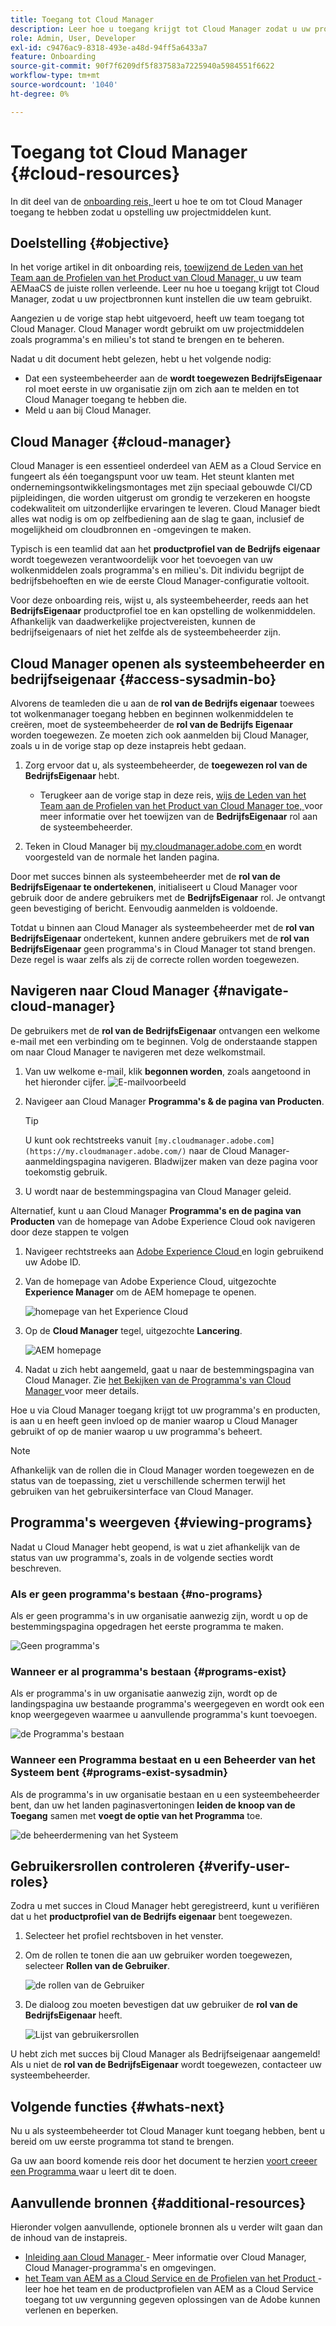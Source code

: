 ```yaml
---
title: Toegang tot Cloud Manager
description: Leer hoe u toegang krijgt tot Cloud Manager zodat u uw projectbronnen kunt instellen.
role: Admin, User, Developer
exl-id: c9476ac9-8318-493e-a48d-94ff5a6433a7
feature: Onboarding
source-git-commit: 90f7f6209df5f837583a7225940a5984551f6622
workflow-type: tm+mt
source-wordcount: '1040'
ht-degree: 0%

---
```


# Toegang tot Cloud Manager {#cloud-resources}

In dit deel van de [ onboarding reis, ](overview.md) leert u hoe te om tot Cloud Manager toegang te hebben zodat u opstelling uw projectmiddelen kunt.

## Doelstelling {#objective}

In het vorige artikel in dit onboarding reis, [ toewijzend de Leden van het Team aan de Profielen van het Product van Cloud Manager, ](assign-profiles-cloud-manager.md) u uw team AEMaaCS de juiste rollen verleende. Leer nu hoe u toegang krijgt tot Cloud Manager, zodat u uw projectbronnen kunt instellen die uw team gebruikt.

Aangezien u de vorige stap hebt uitgevoerd, heeft uw team toegang tot Cloud Manager. Cloud Manager wordt gebruikt om uw projectmiddelen zoals programma&#39;s en milieu&#39;s tot stand te brengen en te beheren.

Nadat u dit document hebt gelezen, hebt u het volgende nodig:

* Dat een systeembeheerder aan de **wordt toegewezen BedrijfsEigenaar** rol moet eerste in uw organisatie zijn om zich aan te melden en tot Cloud Manager toegang te hebben die.
* Meld u aan bij Cloud Manager.

## Cloud Manager {#cloud-manager}

Cloud Manager is een essentieel onderdeel van AEM as a Cloud Service en fungeert als één toegangspunt voor uw team. Het steunt klanten met ondernemingsontwikkelingsmontages met zijn speciaal gebouwde CI/CD pijpleidingen, die worden uitgerust om grondig te verzekeren en hoogste codekwaliteit om uitzonderlijke ervaringen te leveren. Cloud Manager biedt alles wat nodig is om op zelfbediening aan de slag te gaan, inclusief de mogelijkheid om cloudbronnen en -omgevingen te maken.

Typisch is een teamlid dat aan het **productprofiel van de Bedrijfs eigenaar** wordt toegewezen verantwoordelijk voor het toevoegen van uw wolkenmiddelen zoals programma&#39;s en milieu&#39;s. Dit individu begrijpt de bedrijfsbehoeften en wie de eerste Cloud Manager-configuratie voltooit.

Voor deze onboarding reis, wijst u, als systeembeheerder, reeds aan het **BedrijfsEigenaar** productprofiel toe en kan opstelling de wolkenmiddelen. Afhankelijk van daadwerkelijke projectvereisten, kunnen de bedrijfseigenaars of niet het zelfde als de systeembeheerder zijn.

## Cloud Manager openen als systeembeheerder en bedrijfseigenaar {#access-sysadmin-bo}

Alvorens de teamleden die u aan de **rol van de Bedrijfs eigenaar** toewees tot wolkenmanager toegang hebben en beginnen wolkenmiddelen te creëren, moet de systeembeheerder de **rol van de Bedrijfs Eigenaar** worden toegewezen. Ze moeten zich ook aanmelden bij Cloud Manager, zoals u in de vorige stap op deze instapreis hebt gedaan.

1. Zorg ervoor dat u, als systeembeheerder, de **toegewezen rol van de BedrijfsEigenaar** hebt.

   * Terugkeer aan de vorige stap in deze reis, [ wijs de Leden van het Team aan de Profielen van het Product van Cloud Manager toe, ](assign-profiles-cloud-manager.md) voor meer informatie over het toewijzen van de **BedrijfsEigenaar** rol aan de systeembeheerder.

1. Teken in Cloud Manager bij [ my.cloudmanager.adobe.com ](https://my.cloudmanager.adobe.com/) en wordt voorgesteld van de normale het landen pagina.

Door met succes binnen als systeembeheerder met de **rol van de BedrijfsEigenaar te ondertekenen**, initialiseert u Cloud Manager voor gebruik door de andere gebruikers met de **BedrijfsEigenaar** rol. Je ontvangt geen bevestiging of bericht. Eenvoudig aanmelden is voldoende.

Totdat u binnen aan Cloud Manager als systeembeheerder met de **rol van BedrijfsEigenaar** ondertekent, kunnen andere gebruikers met de **rol van BedrijfsEigenaar** geen programma&#39;s in Cloud Manager tot stand brengen. Deze regel is waar zelfs als zij de correcte rollen worden toegewezen.

## Navigeren naar Cloud Manager {#navigate-cloud-manager}

De gebruikers met de **rol van de BedrijfsEigenaar** ontvangen een welkome e-mail met een verbinding om te beginnen. Volg de onderstaande stappen om naar Cloud Manager te navigeren met deze welkomstmail.

1. Van uw welkome e-mail, klik **begonnen worden**, zoals aangetoond in het hieronder cijfer.
   ![ E-mailvoorbeeld ](/help/journey-onboarding/assets/get-started-email.png)

1. Navigeer aan Cloud Manager **Programma&#39;s &amp; de pagina van Producten**.

   >[!TIP]
   >
   >U kunt ook rechtstreeks vanuit `[my.cloudmanager.adobe.com](https://my.cloudmanager.adobe.com/)` naar de Cloud Manager-aanmeldingspagina navigeren. Bladwijzer maken van deze pagina voor toekomstig gebruik.

1. U wordt naar de bestemmingspagina van Cloud Manager geleid.

Alternatief, kunt u aan Cloud Manager **Programma&#39;s en de pagina van Producten** van de homepage van Adobe Experience Cloud ook navigeren door deze stappen te volgen

1. Navigeer rechtstreeks aan [ Adobe Experience Cloud ](https://experience.adobe.com) en login gebruikend uw Adobe ID.

1. Van de homepage van Adobe Experience Cloud, uitgezochte **Experience Manager** om de AEM homepage te openen.

   ![ homepage van het Experience Cloud ](/help/journey-onboarding/assets/setup-resources2.png)

1. Op de **Cloud Manager** tegel, uitgezochte **Lancering**.

   ![ AEM homepage ](/help/journey-onboarding/assets/setup-resources3.png)

1. Nadat u zich hebt aangemeld, gaat u naar de bestemmingspagina van Cloud Manager. Zie [ het Bekijken van de Programma&#39;s van Cloud Manager ](#viewing-programs) voor meer details.

Hoe u via Cloud Manager toegang krijgt tot uw programma&#39;s en producten, is aan u en heeft geen invloed op de manier waarop u Cloud Manager gebruikt of op de manier waarop u uw programma&#39;s beheert.

>[!NOTE]
>
>Afhankelijk van de rollen die in Cloud Manager worden toegewezen en de status van de toepassing, ziet u verschillende schermen terwijl het gebruiken van het gebruikersinterface van Cloud Manager.

## Programma&#39;s weergeven {#viewing-programs}

Nadat u Cloud Manager hebt geopend, is wat u ziet afhankelijk van de status van uw programma&#39;s, zoals in de volgende secties wordt beschreven.

### Als er geen programma&#39;s bestaan {#no-programs}

Als er geen programma&#39;s in uw organisatie aanwezig zijn, wordt u op de bestemmingspagina opgedragen het eerste programma te maken.

![ Geen programma&#39;s ](/help/implementing/cloud-manager/getting-access-to-aem-in-cloud/assets/first_timelogin0.png)

### Wanneer er al programma&#39;s bestaan {#programs-exist}

Als er programma&#39;s in uw organisatie aanwezig zijn, wordt op de landingspagina uw bestaande programma&#39;s weergegeven en wordt ook een knop weergegeven waarmee u aanvullende programma&#39;s kunt toevoegen.

![ de Programma&#39;s bestaan ](/help/implementing/cloud-manager/getting-access-to-aem-in-cloud/assets/first_timelogin1.png)

### Wanneer een Programma bestaat en u een Beheerder van het Systeem bent {#programs-exist-sysadmin}

Als de programma&#39;s in uw organisatie bestaan en u een systeembeheerder bent, dan uw het landen paginasvertoningen **leiden de knoop van de Toegang** samen met **voegt de optie van het Programma** toe.

![ de beheerdermening van het Systeem ](/help/implementing/cloud-manager/getting-access-to-aem-in-cloud/assets/admin-console-4.png)

## Gebruikersrollen controleren {#verify-user-roles}

Zodra u met succes in Cloud Manager hebt geregistreerd, kunt u verifiëren dat u het **productprofiel van de Bedrijfs eigenaar** bent toegewezen.

1. Selecteer het profiel rechtsboven in het venster.

1. Om de rollen te tonen die aan uw gebruiker worden toegewezen, selecteer **Rollen van de Gebruiker**.

   ![ de rollen van de Gebruiker ](/help/journey-onboarding/assets/setup-resources6.png)

1. De dialoog zou moeten bevestigen dat uw gebruiker de **rol van de BedrijfsEigenaar** heeft.

   ![ Lijst van gebruikersrollen ](/help/journey-onboarding/assets/setup-resources7.png)

U hebt zich met succes bij Cloud Manager als Bedrijfseigenaar aangemeld! Als u niet de **rol van de BedrijfsEigenaar** wordt toegewezen, contacteer uw systeembeheerder.

## Volgende functies {#whats-next}

Nu u als systeembeheerder tot Cloud Manager kunt toegang hebben, bent u bereid om uw eerste programma tot stand te brengen.

Ga uw aan boord komende reis door het document te herzien [ voort creeer een Programma ](create-program.md) waar u leert dit te doen.

## Aanvullende bronnen {#additional-resources}

Hieronder volgen aanvullende, optionele bronnen als u verder wilt gaan dan de inhoud van de instapreis.

* [ Inleiding aan Cloud Manager ](/help/onboarding/cloud-manager-introduction.md) -
Meer informatie over Cloud Manager, Cloud Manager-programma&#39;s en omgevingen.
* [ het Team van AEM as a Cloud Service en de Profielen van het Product ](/help/onboarding/aem-cs-team-product-profiles.md) - leer hoe het team en de productprofielen van AEM as a Cloud Service toegang tot uw vergunning gegeven oplossingen van de Adobe kunnen verlenen en beperken.
<!-- ERROR: Not Found (HTTP error 404) * [AEM Champion Tips and Tricks - Cloud Manager UI](https://experienceleague.adobe.com/docs/experience-manager-learn/cloud-service/expert-resources/aem-champions/cloud-manager-ui.md) - Watch this video for an overview of Cloud Manager's UI from an AEM champion. -->
